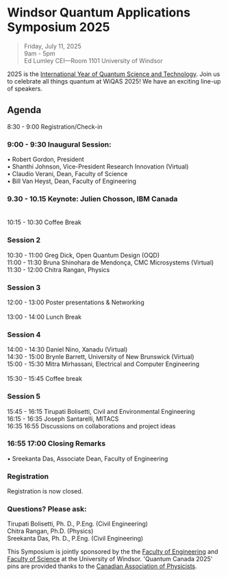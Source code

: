 # Windsor Quantum Applications Symposium 2025
> Friday, July 11, 2025 <br/>
> 9am - 5pm <br/>
> Ed Lumley CEI—Room 1101 University of Windsor <br/>

2025 is the [International Year of Quantum Science and Technology](https://quantum2025.org/).  Join us to celebrate all things quantum at WiQAS 2025!  We have an exciting line-up of speakers.

## Agenda
8:30 -	   9:00	Registration/Check-in <br/>
### 9:00 -	   9:30	Inaugural Session:<br/>
•	Robert Gordon, President<br/>
•	Shanthi Johnson, Vice-President Research Innovation (Virtual) <br/>
•	Claudio Verani, Dean, Faculty of Science<br/>
•	Bill Van Heyst, Dean, Faculty of Engineering<br/>
### 9.30 -	 10.15	Keynote: Julien Chosson, IBM Canada<br/><br/>
10:15 -	 10:30	Coffee Break<br/>
### Session 2<br/>
10:30 -	 11:00	Greg Dick, Open Quantum Design (OQD)<br/>
11:00 -	 11:30	Bruna Shinohara de Mendonça, CMC Microsystems (Virtual) <br/>
11:30 -	 12:00	Chitra Rangan, Physics <br/>
### Session 3<br/>
12:00 -	13:00	Poster presentations & Networking<br/><br/>
13:00 -	14:00	Lunch Break<br/>
### Session 4<br/>
14:00 -	 14:30	Daniel Nino, Xanadu (Virtual)<br/>
14:30 -	 15:00	Brynle Barrett, University of New Brunswick (Virtual)<br/>
15:00 -	 15:30	Mitra Mirhassani, Electrical and Computer Engineering<br/><br/>
15:30 -	 15:45	Coffee break<br/>
### Session 5<br/>
15:45 -	 16:15	Tirupati Bolisetti, Civil and Environmental Engineering <br/>
16:15 -	 16:35	Joseph Santarelli, MITACS <br/>
16:35	 16:55	Discussions on collaborations and project ideas <br/>
### 16:55	 17:00	Closing Remarks<br/>
•	Sreekanta Das, Associate Dean, Faculty of Engineering <br/>


### Registration
Registration is now closed.  

### Questions?  Please ask:
Tirupati Bolisetti, Ph. D., P.Eng. (Civil Engineering) <br/>
Chitra Rangan, Ph.D. (Physics) <br/>
Sreekanta Das, Ph. D., P.Eng. (Civil Engineering) <br/>

This Symposium is jointly sponsored by the the [Faculty of Engineering](https://www.uwindsor.ca/engineering/) and [Faculty of Science](https://www.uwindsor.ca/science/) at the University of Windsor.  'Quantum Canada 2025' pins are provided thanks to the [Canadian Association of Physicists](https://iyqcda.cap.ca/).
